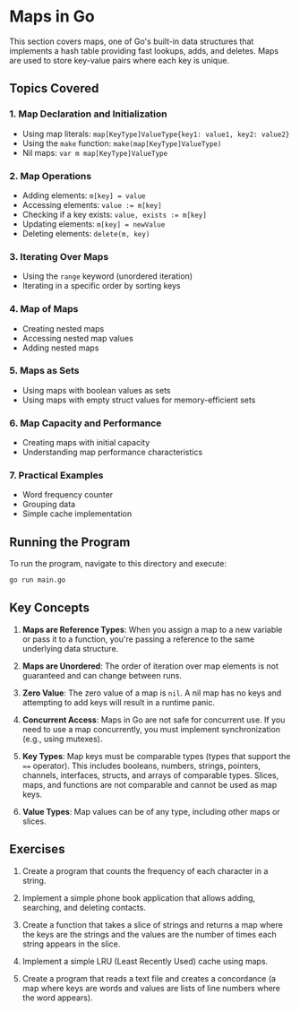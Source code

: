 # Maps in Go

This section covers maps, one of Go's built-in data structures that implements a hash table providing fast lookups, adds, and deletes. Maps are used to store key-value pairs where each key is unique.

## Topics Covered

### 1. Map Declaration and Initialization

- Using map literals: `map[KeyType]ValueType{key1: value1, key2: value2}`
- Using the `make` function: `make(map[KeyType]ValueType)`
- Nil maps: `var m map[KeyType]ValueType`

### 2. Map Operations

- Adding elements: `m[key] = value`
- Accessing elements: `value := m[key]`
- Checking if a key exists: `value, exists := m[key]`
- Updating elements: `m[key] = newValue`
- Deleting elements: `delete(m, key)`

### 3. Iterating Over Maps

- Using the `range` keyword (unordered iteration)
- Iterating in a specific order by sorting keys

### 4. Map of Maps

- Creating nested maps
- Accessing nested map values
- Adding nested maps

### 5. Maps as Sets

- Using maps with boolean values as sets
- Using maps with empty struct values for memory-efficient sets

### 6. Map Capacity and Performance

- Creating maps with initial capacity
- Understanding map performance characteristics

### 7. Practical Examples

- Word frequency counter
- Grouping data
- Simple cache implementation

## Running the Program

To run the program, navigate to this directory and execute:

```bash
go run main.go
```

## Key Concepts

1. **Maps are Reference Types**: When you assign a map to a new variable or pass it to a function, you're passing a reference to the same underlying data structure.

2. **Maps are Unordered**: The order of iteration over map elements is not guaranteed and can change between runs.

3. **Zero Value**: The zero value of a map is `nil`. A nil map has no keys and attempting to add keys will result in a runtime panic.

4. **Concurrent Access**: Maps in Go are not safe for concurrent use. If you need to use a map concurrently, you must implement synchronization (e.g., using mutexes).

5. **Key Types**: Map keys must be comparable types (types that support the `==` operator). This includes booleans, numbers, strings, pointers, channels, interfaces, structs, and arrays of comparable types. Slices, maps, and functions are not comparable and cannot be used as map keys.

6. **Value Types**: Map values can be of any type, including other maps or slices.

## Exercises

1. Create a program that counts the frequency of each character in a string.

2. Implement a simple phone book application that allows adding, searching, and deleting contacts.

3. Create a function that takes a slice of strings and returns a map where the keys are the strings and the values are the number of times each string appears in the slice.

4. Implement a simple LRU (Least Recently Used) cache using maps.

5. Create a program that reads a text file and creates a concordance (a map where keys are words and values are lists of line numbers where the word appears).

